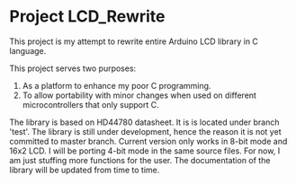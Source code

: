 # Project LCD_Rewrite

This project is my attempt to rewrite entire Arduino LCD library in C language.

This project serves two purposes:
  1. As a platform to enhance my poor C programming.
  2. To allow portability with minor changes when used on different microcontrollers that only support C.
  
The library is based on HD44780 datasheet. It is is located under branch 'test'. The library is still under development, hence the reason it is not yet committed to master branch. Current version only works in 8-bit mode and 16x2 LCD. I will be porting 4-bit mode in the same source files. For now, I am just stuffing more functions for the user. The documentation of the library will be updated from time to time.
